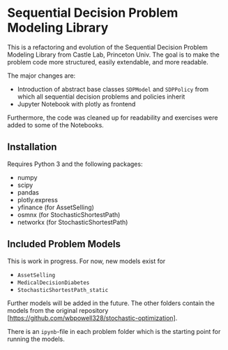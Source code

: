 # Sequential Decision Problem Modeling Library

This is a refactoring and evolution of the Sequential Decision Problem Modeling Library from Castle Lab, Princeton Univ. The goal is to make the problem code more structured, easily extendable, and more readable.

The major changes are:
- Introduction of abstract base classes `SDPModel` and `SDPPolicy` from which all sequential decision problems and policies inherit
- Jupyter Notebook with plotly as frontend

Furthermore, the code was cleaned up for readability and exercises were added to some of the Notebooks. 

## Installation

Requires Python 3 and the following packages:
- numpy
- scipy
- pandas
- plotly.express
- yfinance (for AssetSelling)
- osmnx (for StochasticShortestPath)
- networkx (for StochasticShortestPath)

## Included Problem Models

This is work in progress. For now, new models exist for 
- `AssetSelling`
- `MedicalDecisionDiabetes`
- `StochasticShortestPath_static`

Further models will be added in the future. The other folders contain the models from the original repository [https://github.com/wbpowell328/stochastic-optimization].

There is an `ipynb`-file in each problem folder which is the starting point for running the models.
